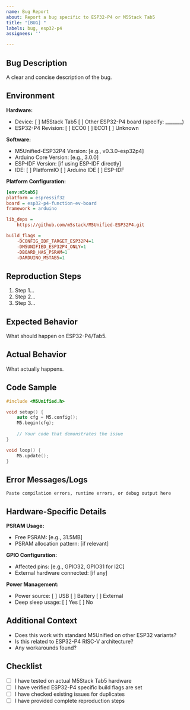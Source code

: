 ```yaml
---
name: Bug Report
about: Report a bug specific to ESP32-P4 or M5Stack Tab5
title: "[BUG] "
labels: bug, esp32-p4
assignees: ''

---
```


## Bug Description
A clear and concise description of the bug.

## Environment
**Hardware:**
- Device: [ ] M5Stack Tab5 [ ] Other ESP32-P4 board (specify: _______)
- ESP32-P4 Revision: [ ] ECO0 [ ] ECO1 [ ] Unknown

**Software:**
- M5Unified-ESP32P4 Version: [e.g., v0.3.0-esp32p4]
- Arduino Core Version: [e.g., 3.0.0]
- ESP-IDF Version: [if using ESP-IDF directly]
- IDE: [ ] PlatformIO [ ] Arduino IDE [ ] ESP-IDF

**Platform Configuration:**
```ini
[env:m5tab5]
platform = espressif32
board = esp32-p4-function-ev-board
framework = arduino

lib_deps = 
    https://github.com/m5stack/M5Unified-ESP32P4.git

build_flags = 
    -DCONFIG_IDF_TARGET_ESP32P4=1
    -DM5UNIFIED_ESP32P4_ONLY=1
    -DBOARD_HAS_PSRAM=1
    -DARDUINO_M5TAB5=1
```

## Reproduction Steps
1. Step 1...
2. Step 2...
3. Step 3...

## Expected Behavior
What should happen on ESP32-P4/Tab5.

## Actual Behavior
What actually happens.

## Code Sample
```cpp
#include <M5Unified.h>

void setup() {
    auto cfg = M5.config();
    M5.begin(cfg);
    
    // Your code that demonstrates the issue
}

void loop() {
    M5.update();
}
```

## Error Messages/Logs
```
Paste compilation errors, runtime errors, or debug output here
```

## Hardware-Specific Details
**PSRAM Usage:**
- Free PSRAM: [e.g., 31.5MB]
- PSRAM allocation pattern: [if relevant]

**GPIO Configuration:**
- Affected pins: [e.g., GPIO32, GPIO31 for I2C]
- External hardware connected: [if any]

**Power Management:**
- Power source: [ ] USB [ ] Battery [ ] External
- Deep sleep usage: [ ] Yes [ ] No

## Additional Context
- Does this work with standard M5Unified on other ESP32 variants?
- Is this related to ESP32-P4 RISC-V architecture?
- Any workarounds found?

## Checklist
- [ ] I have tested on actual M5Stack Tab5 hardware
- [ ] I have verified ESP32-P4 specific build flags are set
- [ ] I have checked existing issues for duplicates
- [ ] I have provided complete reproduction steps